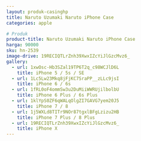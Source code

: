 ```yaml
---
layout: produk-casinghp
title: Naruto Uzumaki Naruto iPhone Case
categories: apple

# Produk
product-title: Naruto Uzumaki Naruto iPhone Case
harga: 90000
sku: hn-2539
image-drive: 19RECIQTLrZnh39XwxIZcYiJlGzcMvz6_
gallery:
  - url: 1xwOsc-Hb3SZal19TP6T2q_c98WCJlD6L
    title: iPhone 5 / 5s / SE
  - url: 1Lc5Lw23Mkq8jFjKC7SraPP__zLLc9jsI
    title: iPhone 6 / 6s
  - url: 1fRL0oF4ommSw3u2DuMiiWWRUjilbolbU
    title: iPhone 6 Plus / 6s Plus
  - url: 1klYpS0ZF6qWALqOlgZI7GAVG7yem20J5
    title: iPhone 7 / 8
  - url: 1j5WXLd8TITr9NOr87tgxlBFgLzizu2HB
    title: iPhone 7 Plus / 8 Plus
  - url: 19RECIQTLrZnh39XwxIZcYiJlGzcMvz6_
    title: iPhone X
---
```

